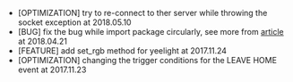 - [OPTIMIZATION] try to re-connect to ther server while throwing the socket exception at 2018.05.10
- [BUG] fix the bug while import package circularly, see more from [article](http://blog.ihuxu.com/the-solution-to-the-problem-of-circular-import-in-python/) at 2018.04.21
- [FEATURE] add set_rgb method for yeelight at 2017.11.24
- [OPTIMIZATION] changing the trigger conditions for the LEAVE HOME event at 2017.11.23
